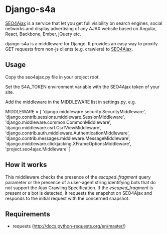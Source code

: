 Django-s4a
=============

[SEO4Ajax](https://www.seo4ajax.com) is a service that let you get full visibility on search engines, social networks and display advertising of any AJAX website based on Angular, React, Backbone, Ember, jQuery etc.

django-s4a is a middleware for Django. It provides an easy way to
proxify GET requests from non-js clients (e.g. crawlers) to [SEO4Ajax](https://www.seo4ajax.com).

Usage
-----

Copy the seo4ajax.py file in your project root.

Set the S4A_TOKEN environment variable with the SEO4Ajax token of your site.

Add the middleware in the MIDDLEWARE list in settings.py, e.g. 

MIDDLEWARE = [
    'django.middleware.security.SecurityMiddleware',
    'django.contrib.sessions.middleware.SessionMiddleware',
    'django.middleware.common.CommonMiddleware',
    'django.middleware.csrf.CsrfViewMiddleware',
    'django.contrib.auth.middleware.AuthenticationMiddleware',
    'django.contrib.messages.middleware.MessageMiddleware',
    'django.middleware.clickjacking.XFrameOptionsMiddleware',
    'project.seo4ajax.Middleware'
]

How it works
------------

This middleware checks the presence of the _escaped_fragment_ query parameter or the presence of a user-agent string identifying bots that do not support the Ajax Crawling Specification.
If the _escaped_fragment_ is present or a bot is detected, it requests the snapshot on SEO4Ajax and responds to the initial request with the concerned snapshot.


Requirements
------------

- requests (http://docs.python-requests.org/en/master/)



